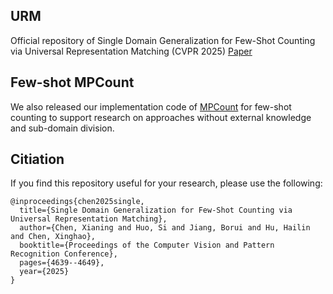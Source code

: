 ## URM
Official repository of Single Domain Generalization for Few-Shot Counting via Universal Representation Matching (CVPR 2025) 
[Paper](https://openaccess.thecvf.com/content/CVPR2025/papers/Chen_Single_Domain_Generalization_for_Few-Shot_Counting_via_Universal_Representation_Matching_CVPR_2025_paper.pdf)

## Few-shot MPCount
We also released our implementation code of [MPCount](https://github.com/Shimmer93/MPCount) for few-shot counting to support research on approaches without external knowledge and sub-domain division.

## Citiation
If you find this repository useful for your research, please use the following:

```
@inproceedings{chen2025single,
  title={Single Domain Generalization for Few-Shot Counting via Universal Representation Matching},
  author={Chen, Xianing and Huo, Si and Jiang, Borui and Hu, Hailin and Chen, Xinghao},
  booktitle={Proceedings of the Computer Vision and Pattern Recognition Conference},
  pages={4639--4649},
  year={2025}
}
```

